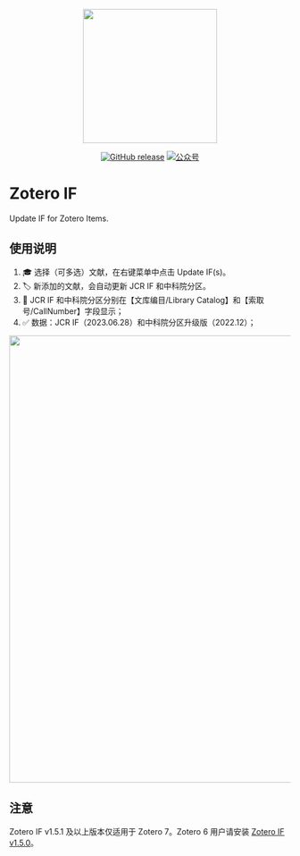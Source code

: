 <p align="center">
  <img src="https://figurebed-iseex.oss-cn-hangzhou.aliyuncs.com/202201180906177.png" width=240 />
</p>
<p align="center">
	<a href="https://github.com/qnscholar/zotero-if/releases"><img src="https://img.shields.io/github/v/release/qnscholar/zotero-if?color=blue&logo=github" alt="GitHub release" /></a>
	<a href="https://figurebed-iseex.oss-cn-hangzhou.aliyuncs.com/202201171141964.png"><img src="https://img.shields.io/badge/公众号-青柠学术-orange?logo=wechat" alt="公众号" /></a>
</p>

# Zotero IF

Update IF for Zotero Items.



## 使用说明


1. 🎓 选择（可多选）文献，在右键菜单中点击 Update IF(s)。
2. 🏷️ 新添加的文献，会自动更新 JCR IF 和中科院分区。
3. 📌 JCR IF 和中科院分区分别在【文库编目/Library Catalog】和【索取号/CallNumber】字段显示；
4. ✅ 数据：JCR IF（2023.06.28）和中科院分区升级版（2022.12）；


<p align="center">
  <img src="https://figurebed-iseex.oss-cn-hangzhou.aliyuncs.com/202307121736947.png" width=800 />
</p>

## 注意

Zotero IF v1.5.1 及以上版本仅适用于 Zotero 7。Zotero 6 用户请安装 [Zotero IF v1.5.0]([url](https://github.com/qnscholar/zotero-if/releases/tag/v1.5.0)https://github.com/qnscholar/zotero-if/releases/tag/v1.5.0)。
